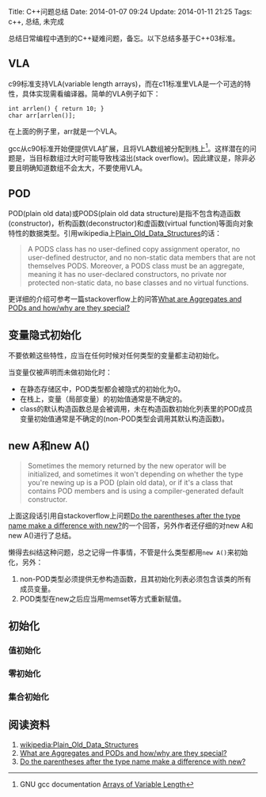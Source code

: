 Title: C++问题总结
Date: 2014-01-07 09:24
Update: 2014-01-11 21:25
Tags: c++, 总结, 未完成

[1]: http://en.wikipedia.org/wiki/Plain_Old_Data_Structures
[2]: http://stackoverflow.com/questions/4178175/what-are-aggregates-and-pods-and-how-why-are-they-special
[3]: http://stackoverflow.com/questions/620137/do-the-parentheses-after-the-type-name-make-a-difference-with-new
[4]: http://gcc.gnu.org/onlinedocs/gcc/Variable-Length.html

总结日常编程中遇到的C++疑难问题，备忘。以下总结多基于C++03标准。

## VLA
c99标准支持VLA(variable length arrays)，而在c11标准里VLA是一个可选的特性，具体实现需看编译器。简单的VLA例子如下：

    int arrlen() { return 10; }
    char arr[arrlen()];

在上面的例子里，arr就是一个VLA。

gcc从c90标准开始便提供VLA扩展，且将VLA数组被分配到栈上[^1]。这样潜在的问题是，当目标数组过大时可能导致栈溢出(stack overflow)。因此建议是，除非必要且明确知道数组不会太大，不要使用VLA。

## POD
POD(plain old data)或PODS(plain old data structure)是指不包含构造函数(constructor)，析构函数(deconstructor)和虚函数(virtual function)等面向对象特性的数据类型。引用wikipedia上[Plain_Old_Data_Structures][1]的话：

> A PODS class has no user-defined copy assignment operator, no user-defined destructor, and no non-static data members that are not themselves PODS. Moreover, a PODS class must be an aggregate, meaning it has no user-declared constructors, no private nor protected non-static data, no base classes and no virtual functions.

更详细的介绍可参考一篇stackoverflow上的问答[What are Aggregates and PODs and how/why are they special?][2]

## 变量隐式初始化
不要依赖这些特性，应当在任何时候对任何类型的变量都主动初始化。

当变量仅被声明而未做初始化时：

*  在静态存储区中，POD类型都会被隐式的初始化为0。
*  在栈上，变量（局部变量）的初始值通常是不确定的。
*  class的默认构造函数总是会被调用，未在构造函数初始化列表里的POD成员变量初始值通常是不确定的(non-POD类型会调用其默认构造函数)。

## new A和new A()

> Sometimes the memory returned by the new operator will be initialized, and sometimes it won't depending on whether the type you're newing up is a POD (plain old data), or if it's a class that contains POD members and is using a compiler-generated default constructor.

上面这段话引用自stackoverflow上问题[Do the parentheses after the type name make a difference with new?][3]的一个回答，另外作者还仔细的对new A和new A()进行了总结。

懒得去纠结这种问题，总之记得一件事情，不管是什么类型都用`new A()`来初始化，另外：

1. non-POD类型必须提供无参构造函数，且其初始化列表必须包含该类的所有成员变量。
2. POD类型在new之后应当用memset等方式重新赋值。

## 初始化
### 值初始化
### 零初始化
### 集合初始化

## 阅读资料
1. [wikipedia:Plain_Old_Data_Structures][1]
2. [What are Aggregates and PODs and how/why are they special?][2]
3. [Do the parentheses after the type name make a difference with new?][3]

[^1]: GNU gcc documentation [Arrays of Variable Length][4]

